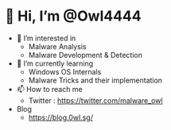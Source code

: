 # 👋 Hi, I’m @Owl4444
- 👀 I’m interested in
  - Malware Analysis
  - Malware Development & Detection
- 🌱 I’m currently learning 
  - Windows OS Internals
  - Malware Tricks and their implementation
- 📫 How to reach me 
  - Twitter : https://twitter.com/malware_owl
- Blog
  - https://blog.0wl.sg/ 

<!---
Owl4444/Owl4444 is a ✨ special ✨ repository because its `README.md` (this file) appears on your GitHub profile.
You can click the Preview link to take a look at your changes.
--->
